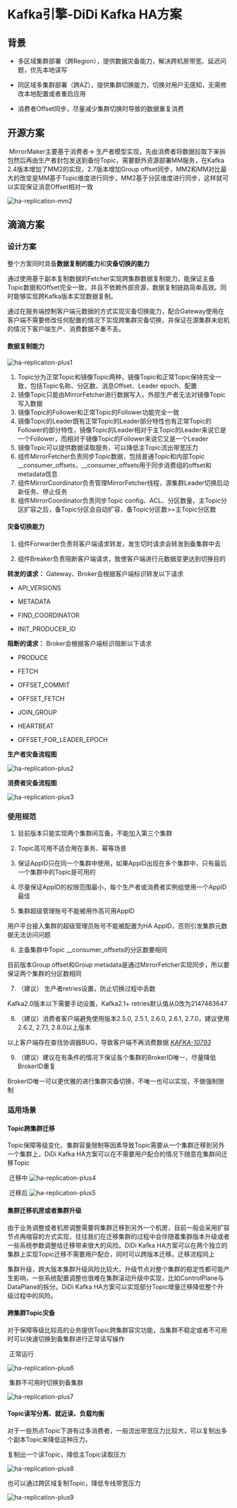 # Kafka引擎-DiDi Kafka HA方案

## 背景

- 多区域集群部署（跨Region），提供数据灾备能力，解决跨机房带宽、延迟问题，优先本地读写

- 同区域多集群部署（跨AZ），提供集群切换能力，切换对用户无感知，无需修改本地配置或者重启应用

- 消费者Offset同步，尽量减少集群切换时导致的数据重复消费



## 开源方案

​	MirrorMaker主要基于消费者→ 生产者模型实现，先由消费者将数据拉取下来拆包然后再由生产者封包发送到备份Topic，需要额外资源部署MM服务，在Kafka 2.4版本增加了MM2的实现，2.7版本增加Group offset同步，MM2和MM对比最大的改变是MM基于Topic维度进行同步，MM2基于分区维度进行同步，这样就可以实现保证消息Offset相对一致

![ha-replication-mm2](assets/ha-replication-mm2.png)

## 滴滴方案



### 设计方案

​	整个方案同时具备**数据复制的能力**和**灾备切换的能力**

​	通过使用基于副本复制数据的Fetcher实现跨集群数据复制能力，能保证主备Topic数据和Offset完全一致，并且不依赖外部资源，数据复制链路简单高效。同时能够实现跨Kafka版本实现数据复制。

​	通过在服务端控制客户端元数据的方式实现灾备切换能力，配合Gateway使用在客户端不需要修改任何配置的情况下实现跨集群灾备切换，并保证在源集群未宕机的情况下客户端生产、消费数据不重不丢。



#### 数据复制能力

![ha-replication-plus1](assets/ha-replication-plus1.png)

1.  Topic分为正常Topic和镜像Topic两种，镜像Topic和正常Topic保持完全一致，包括Topic名称、分区数、消息Offset、Leader epoch、配置
2.  镜像Topic只能由MirrorFetcher进行数据写入，外部生产者无法对镜像Topic写入数据
3.  镜像Topic的Follower和正常Topic的Follower功能完全一致
4.  镜像Topic的Leader既有正常Topic的Leader部分特性也有正常Topic的Follower的部分特性，镜像Topic的Leader相对于主Topic的Leader来说它是一个Follower，而相对于镜像Topic的Follower来说它又是一个Leader
5.  镜像Topic可以提供数据读取服务，可以降低主Topic流出带宽压力
6.  组件MirrorFetcher负责同步Topic数据，包括普通Topic和内部Topic \_\_consumer_offsets，\_\_consumer_offsets用于同步消费组的offset和metadata信息
7.  组件MirrorCoordinator负责管理MirrorFetcher线程，源集群Leader切换启动新任务、停止任务
8.  组件MirrorCoordinator负责同步Topic config、ACL、分区数量，主Topic分区扩容之后，备Topic分区会自动扩容，备Topic分区数\>=主Topic分区数



#### 灾备切换能力

1.  组件Forwarder负责将客户端请求转发，发生切时请求会转发到备集群中去

2.  组件Breaker负责阻断客户端请求，致使客户端进行元数据变更达到切换目的

**转发的请求：** Gateway、Broker会根据客户端标识转发以下请求

- API_VERSIONS

- METADATA

- FIND_COORDINATOR

- INIT_PRODUCER_ID

**阻断的请求：** Broker会根据客户端标识阻断以下请求

- PRODUCE

- FETCH

- OFFSET_COMMIT

- OFFSET_FETCH

- JOIN_GROUP

- HEARTBEAT

- OFFSET_FOR_LEADER_EPOCH

**生产者灾备流程图**

![ha-replication-plus2](assets/ha-replication-plus2.png)

**消费者灾备流程图**

![ha-replication-plus3](assets/ha-replication-plus3.png)


### 使用规范

1. 目前版本只能实现两个集群间互备，不能加入第三个集群

2. Topic高可用不适合用在事务、幂等场景

3. 保证AppID只在同一个集群中使用，如果AppID出现在多个集群中，只有最后一个集群中的Topic是可用的

4. 尽量保证AppID的权限范围最小，每个生产者或消费者实例组使用一个AppID最佳

5. 集群超级管理账号不能被用作高可用AppID

用户平台接入集群的超级管理员账号不能被配置为HA AppID，否则引发集群元数据无法访问问题

6. 主备集群中Topic \_\_consumer_offsets的分区数要相同

目前版本Group offset和Group metadata是通过MirrorFetcher实现同步，所以要保证两个集群的分区数相同

7. （建议） 生产者retries设置，防止切换过程中丢数

Kafka2.0版本以下需要手动设置，Kafka2.1+ retries默认值从0改为2147483647

8. （建议）消费者客户端避免使用版本2.5.0, 2.5.1, 2.6.0, 2.6.1, 2.7.0，建议使用2.6.2, 2.7.1, 2.8.0以上版本

以上客户端存在查找协调器BUG，导致客户端不再消费数据 [*KAFKA-10793*](https://issues.apache.org/jira/browse/KAFKA-10793)

9. （建议）建议在有条件的情况下保证各个集群的BrokerID唯一，尽量降低BrokerID重复

BrokerID唯一可以更优雅的进行集群灾备切换，不唯一也可以实现，不做强制限制



### 适用场景

#### Topic跨集群迁移

​	Topic保障等级变化、集群容量限制等因素导致Topic需要从一个集群迁移到另外一个集群上，DiDi Kafka HA方案可以在不需要用户配合的情况下随意在集群间迁移Topic

​	迁移中
![ha-replication-plus4](assets/ha-replication-plus4.png)

​	迁移后
![ha-replication-plus5](assets/ha-replication-plus5.png)


#### 集群迁移机房或者集群升级

​	由于业务调整或者机房调整需要将集群迁移到另外一个机房，目前一般会采用扩容节点再缩容的方式实现，往往我们在迁移集群的过程中会伴随着集群版本升级或者一些系统参数调整给迁移带来很大的风险。DiDi Kafka HA方案可以在两个独立的集群上实现Topic迁移不需要用户配合，同时可以跨版本迁移。迁移流程同上

​	集群升级，跨大版本集群升级风险比较大，升级节点对整个集群的稳定性都可能产生影响，一些系统配置调整也很难在集群滚动升级中实现，比如ControlPlane与DataPlane的拆分。DiDi Kafka HA方案可以实现部分Topic增量迁移降低整个升级过程中的风险。



####  跨集群Topic灾备

​	对于保障等级比较高的业务提供Topic跨集群容灾功能，当集群不稳定或者不可用时可以快速切换到备集群进行正常读写操作

​	正常运行

![ha-replication-plus6](assets/ha-replication-plus6.png)

​	集群不可用时切换到备集群

![ha-replication-plus7](assets/ha-replication-plus7.png)


####  Topic读写分离、就近读、负载均衡

​	对于一些热点Topic下游有过多消费者，一般流出带宽压力比较大，可以复制出多个副本Topic来降低这种压力。

复制出一个读Topic，降低主Topic读取压力

![ha-replication-plus8](assets/ha-replication-plus8.png)

也可以通过跨区域复制Topic，降低专线带宽压力

![ha-replication-plus9](assets/ha-replication-plus9.png)